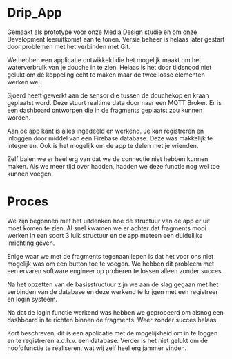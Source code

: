 # Drip_App

Gemaakt als prototype voor onze Media Design studie en om onze Development leeruitkomst aan te tonen.
Versie beheer is helaas later gestart door problemen met het verbinden met Git.

We hebben een applicatie ontwikkeld die het mogelijk maakt om het waterverbruik van je douche in te zien.
Helaas is het door tijdsnood niet gelukt om de koppeling echt te maken maar de twee losse elementen werken wel.

Sjoerd heeft gewerkt aan de sensor die tussen de douchekop en kraan geplaatst word. Deze stuurt realtime data door naar een MQTT Broker.
Er is een dashboard ontworpen die in de fragments geplaatst zou kunnen worden.

Aan de app kant is alles ingedeeld en werkend. Je kan registreren en inloggen door middel van een Firebase database. Deze was makkelijk te integreren.
Ook is het mogelijk om de app te delen met je vrienden.

Zelf balen we er heel erg van dat we de connectie niet hebben kunnen maken. Als we meer tijd over hadden, hadden we deze functie nog wel toe kunnen voegen.

# Proces
We zijn begonnen met het uitdenken hoe de structuur van de app er uit moet komen te zien.
Al snel kwamen we er achter dat fragments mooi werken in een soort 3 luik structuur en de app meteen een duidelijke inrichting geven.

Enige waar we met de fragments tegenaanliepen is dat het voor ons niet mogelijk was om een button toe te voegen. We hebben dit probleem met een ervaren software engineer 
op proberen te lossen alleen zonder succes.

Na het opzetten van de basisstructuur zijn we aan de slag gegaan met het verbinden van de database en deze werkend te krijgen met een registreer en login systeem.

Na dat de login functie werkend was hebben we geprobeerd om alsnog een dashboard in te richten binnen de fragments. Weer zonder succes helaas.

Kort beschreven, dit is een applicatie met de mogelijkheid om in te loggen en te registreren a.d.h.v. een database. Verder is het niet gelukt om de hoofdfunctie te realiseren, wat wij zelf heel erg jammer vinden.
